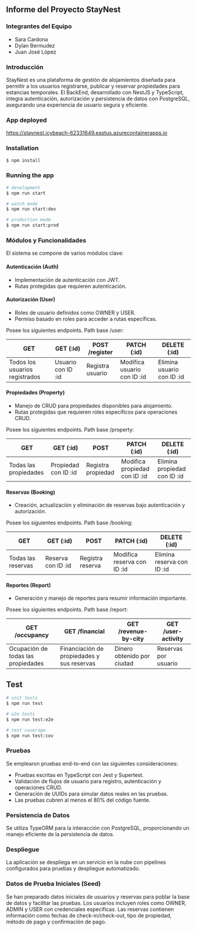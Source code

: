 ## **Informe del Proyecto StayNest**

### **Integrantes del Equipo**
- Sara Cardona
- Dylan Bermudez
- Juan José López

### **Introducción**
StayNest es una plataforma de gestión de alojamientos diseñada para permitir a los usuarios registrarse, publicar y reservar propiedades para estancias temporales. El BackEnd, desarrollado con NestJS y TypeScript, integra autenticación, autorización y persistencia de datos con PostgreSQL, asegurando una experiencia de usuario segura y eficiente.

### **App deployed**

https://staynest.icybeach-62331649.eastus.azurecontainerapps.io

### Installation

```bash
$ npm install
```

### **Running the app**

```bash
# development
$ npm run start

# watch mode
$ npm run start:dev

# production mode
$ npm run start:prod
```

### **Módulos y Funcionalidades**
El sistema se compone de varios módulos clave:

#### **Autenticación (Auth)**
- Implementación de autenticación con JWT.
- Rutas protegidas que requieren autenticación.

#### **Autorización (User)**
- Roles de usuario definidos como OWNER y USER.
- Permiso basado en roles para acceder a rutas específicas.

Posee los siguientes endpoints. Path base /user:

| GET | GET (:id) | POST /register | PATCH (:id) | DELETE (:id) |
|---|-------------|------|-------------|--------|
| Todos los usuarios registrados  | Usuario con ID :id | Registra usuario | Modifica usuario con ID :id | Elimina usuario con ID :id |    


#### **Propiedades (Property)**
- Manejo de CRUD para propiedades disponibles para alojamiento.
- Rutas protegidas que requieren roles específicos para operaciones CRUD.

Posee los siguientes endpoints. Path base /property:

| GET | GET (:id) | POST | PATCH (:id) | DELETE (:id) |
|---|-------------|------|-------------|--------|
| Todas las propiedades  | Propiedad con ID :id | Registra propiedad | Modifica propiedad con ID :id | Elimina propiedad con ID :id |   

#### **Reservas (Booking)**
- Creación, actualización y eliminación de reservas bajo autenticación y autorización.

Posee los siguientes endpoints. Path base /booking:

| GET | GET (:id) | POST | PATCH (:id) | DELETE (:id) |
|---|-------------|------|-------------|--------|
| Todas las reservas  | Reserva con ID :id | Registra reserva | Modifica reserva con ID :id | Elimina reserva con ID :id |  

#### **Reportes (Report)**
- Generación y manejo de reportes para resumir información importante.

Posee los siguientes endpoints. Path base /report:

| GET /occupancy | GET /financial | GET /revenue-by-city | GET /user-activity |
|---|------------|-------------|--------|
| Ocupación de todas las propiedades  | Financiación de propiedades y sus reservas | Dinero obtenido por ciudad | Reservas por usuario |


  
## **Test**

```bash
# unit tests
$ npm run test

# e2e tests
$ npm run test:e2e

# test coverage
$ npm run test:cov
```


### **Pruebas**
Se emplearon pruebas end-to-end con las siguientes consideraciones:
- Pruebas escritas en TypeScript con Jest y Supertest.
- Validación de flujos de usuario para registro, autenticación y operaciones CRUD.
- Generación de UUIDs para simular datos reales en las pruebas.
- Las pruebas cubren al menos el 80% del código fuente.

### **Persistencia de Datos**
Se utiliza TypeORM para la interacción con PostgreSQL, proporcionando un manejo eficiente de la persistencia de datos.

### **Despliegue**
La aplicación se despliega en un servicio en la nube con pipelines configurados para pruebas y despliegue automatizado.

### **Datos de Prueba Iniciales (Seed)**
Se han preparado datos iniciales de usuarios y reservas para poblar la base de datos y facilitar las pruebas. Los usuarios incluyen roles como OWNER, ADMIN y USER con credenciales específicas. Las reservas contienen información como fechas de check-in/check-out, tipo de propiedad, método de pago y confirmación de pago.

